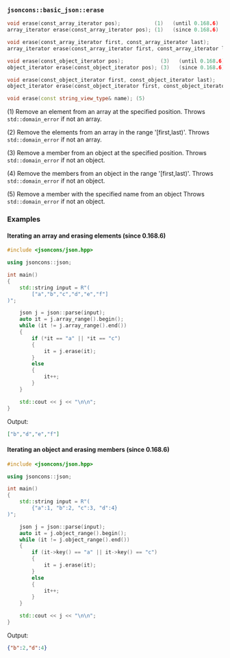 ### `jsoncons::basic_json::erase`

```cpp
void erase(const_array_iterator pos);           (1)   (until 0.168.6)
array_iterator erase(const_array_iterator pos); (1)   (since 0.168.6)

void erase(const_array_iterator first, const_array_iterator last);           (2)   (until 0.168.6)
array_iterator erase(const_array_iterator first, const_array_iterator last); (2)   (since 0.168.6)

void erase(const_object_iterator pos);            (3)   (until 0.168.6)
object_iterator erase(const_object_iterator pos); (3)   (since 0.168.6)

void erase(const_object_iterator first, const_object_iterator last);            (4)   (until 0.168.6)
object_iterator erase(const_object_iterator first, const_object_iterator last); (4)   (since 0.168.6)

void erase(const string_view_type& name); (5)
```

(1) Remove an element from an array at the specified position.
Throws `std::domain_error` if not an array.

(2) Remove the elements from an array in the range '[first,last)'.
Throws `std::domain_error` if not an array.

(3) Remove a member from an object at the specified position.
Throws `std::domain_error` if not an object.
    
(4) Remove the members from an object in the range '[first,last)'.
Throws `std::domain_error` if not an object.

(5) Remove a member with the specified name from an object
Throws `std::domain_error` if not an object.

### Examples

#### Iterating an array and erasing elements (since 0.168.6)

```cpp
#include <jsoncons/json.hpp>

using jsoncons::json;

int main()
{
    std::string input = R"(
        ["a","b","c","d","e","f"]
)";

    json j = json::parse(input);
    auto it = j.array_range().begin();
    while (it != j.array_range().end())
    {
        if (*it == "a" || *it == "c")
        {
            it = j.erase(it);
        }
        else
        {
            it++;
        }
    }

    std::cout << j << "\n\n";
}
```
Output:
```json
["b","d","e","f"]
```

#### Iterating an object and erasing members (since 0.168.6)

```cpp
#include <jsoncons/json.hpp>

using jsoncons::json;

int main()
{
    std::string input = R"(
        {"a":1, "b":2, "c":3, "d":4}
)";

    json j = json::parse(input);
    auto it = j.object_range().begin();
    while (it != j.object_range().end())
    {
        if (it->key() == "a" || it->key() == "c")
        {
            it = j.erase(it);
        }
        else
        {
            it++;
        }
    }

    std::cout << j << "\n\n";
}
```
Output:
```json
{"b":2,"d":4}
```

